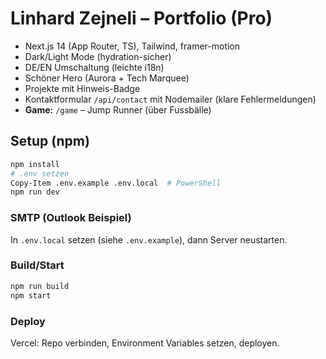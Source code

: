 # Linhard Zejneli – Portfolio (Pro)

- Next.js 14 (App Router, TS), Tailwind, framer-motion
- Dark/Light Mode (hydration-sicher)
- DE/EN Umschaltung (leichte i18n)
- Schöner Hero (Aurora + Tech Marquee)
- Projekte mit Hinweis-Badge
- Kontaktformular `/api/contact` mit Nodemailer (klare Fehlermeldungen)
- **Game:** `/game` – Jump Runner (über Fussbälle)

## Setup (npm)
```bash
npm install
# .env setzen
Copy-Item .env.example .env.local  # PowerShell
npm run dev
```

### SMTP (Outlook Beispiel)
In `.env.local` setzen (siehe `.env.example`), dann Server neustarten.

### Build/Start
```bash
npm run build
npm start
```

### Deploy
Vercel: Repo verbinden, Environment Variables setzen, deployen.
